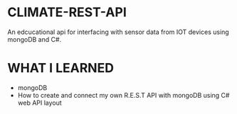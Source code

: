 # CLIMATE-REST-API
An edcucational api for interfacing with sensor data from IOT devices using mongoDB and C#.

# WHAT I LEARNED
* mongoDB
* How to create and connect my own R.E.S.T API with mongoDB using C# web API layout
